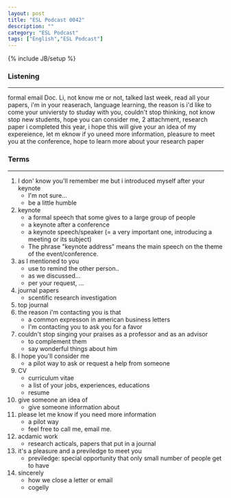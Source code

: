 ```yaml
---
layout: post
title: "ESL Podcast 0042"
description: ""
category: "ESL Podcast"
tags: ["English","ESL Podcast"]
---
```

{% include JB/setup %}

### Listening
-----
formal email
Doc. Li, not know me or not, talked last week, read all your papers, i'm in your reaserach, language learning, the reason is i'd like to come your univiersty to studay with you, couldn't stop thinking, not know stop new students, hope you can consider me, 2 attachment, research paper i completed this year, i hope this will give your an idea of my expereience, let m eknow if yo uneed more information, pleasure to meet you at the conference, hope to learn more about your research paper


### Terms
--------
1. I don' know you'll remember me but i introduced myself after your keynote
    * I'm not sure...
    * be a little humble
2. keynote
    * a formal speech that some gives to a large group of people
    * a keynote after a conference
    * a keynote speech/speaker (= a very important one, introducing a meeting or its subject)
    * The phrase "keynote address" means the main speech on the theme of the event/conference.
3. as I mentioned to you
    * use to remind the other person..
    * as we discussed...
    * per your request, ...
4. journal papers
    * scentific research investigation
5. top journal
6. the reason i'm contacting you is that
    * a common expresson in american business letters
    * I'm contacting you to ask you for a favor
7. couldn't stop singing your praises as a professor and as an advisor
    * to complement them
    * say wonderful things about him
8. I hope you'll consider me
    * a pilot way to ask or request a help from someone
9. CV
    * curriculum vitae
    * a list of your jobs, experiences, educations
    * resume
10. give someone an idea of
    * give someone information about
11. please let me know if you need more information
    * a pilot way 
    * feel free to call me, email me. 
12. acdamic work
    * research acticals, papers that put in a journal
13. it's a pleasure and a previledge to meet you 
    * previledge: special opportunity that only small number of people get to have 
14. sincerely
    * how we close a letter or email
    * cogelly